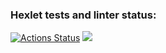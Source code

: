### Hexlet tests and linter status:
[![Actions Status](https://github.com/Knyazev782/python-project-49/actions/workflows/hexlet-check.yml/badge.svg)](https://github.com/Knyazev782/python-project-49/actions)
<a href="https://codeclimate.com/github/Knyazev782/python-project-49/maintainability"><img src="https://api.codeclimate.com/v1/badges/909adb8a135cf161ad1e/maintainability" /></a>